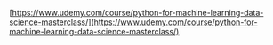 [https://www.udemy.com/course/python-for-machine-learning-data-science-masterclass/](https://www.udemy.com/course/python-for-machine-learning-data-science-masterclass/)